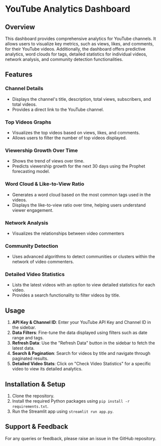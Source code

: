 # YouTube Analytics Dashboard

## Overview
This dashboard provides comprehensive analytics for YouTube channels. It allows users to visualize key metrics, such as views, likes, and comments, for their YouTube videos. Additionally, the dashboard offers predictive analytics, word clouds for tags, detailed statistics for individual videos, network analysis, and community detection functionalities.

## Features

### Channel Details
- Displays the channel's title, description, total views, subscribers, and total videos.
- Provides a direct link to the YouTube channel.

### Top Videos Graphs
- Visualizes the top videos based on views, likes, and comments.
- Allows users to filter the number of top videos displayed.

### Viewership Growth Over Time
- Shows the trend of views over time.
- Predicts viewership growth for the next 30 days using the Prophet forecasting model.

### Word Cloud & Like-to-View Ratio
- Generates a word cloud based on the most common tags used in the videos.
- Displays the like-to-view ratio over time, helping users understand viewer engagement.

### Network Analysis
- Visualizes the relationships between video commenters

### Community Detection
- Uses advanced algorithms to detect communities or clusters within the network of video commenters.

### Detailed Video Statistics
- Lists the latest videos with an option to view detailed statistics for each video.
- Provides a search functionality to filter videos by title.

## Usage

1. **API Key & Channel ID**: Enter your YouTube API Key and Channel ID in the sidebar.
2. **Data Filters**: Fine-tune the data displayed using filters such as date range and tags.
3. **Refresh Data**: Use the "Refresh Data" button in the sidebar to fetch the latest data.
4. **Search & Pagination**: Search for videos by title and navigate through paginated results.
5. **Detailed Video Stats**: Click on "Check Video Statistics" for a specific video to view its detailed analytics.

## Installation & Setup

1. Clone the repository.
2. Install the required Python packages using `pip install -r requirements.txt`.
3. Run the Streamlit app using `streamlit run app.py`.

## Support & Feedback
For any queries or feedback, please raise an issue in the GitHub repository.

